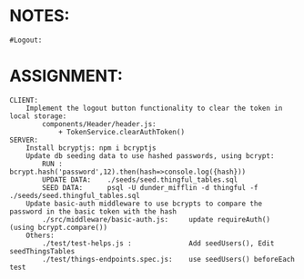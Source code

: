 # NOTES:
    
    #Logout:
# ASSIGNMENT:
    CLIENT:
        Implement the logout button functionality to clear the token in local storage:
            components/Header/header.js:
                + TokenService.clearAuthToken()
    SERVER:
        Install bcryptjs: npm i bcryptjs
        Update db seeding data to use hashed passwords, using bcrypt:
            RUN :           bcrypt.hash('password',12).then(hash=>console.log({hash}))
            UPDATE DATA:    ./seeds/seed.thingful_tables.sql
            SEED DATA:      psql -U dunder_mifflin -d thingful -f ./seeds/seed.thingful_tables.sql
        Update basic-auth middleware to use bcrypts to compare the password in the basic token with the hash
            ./src/middleware/basic-auth.js:     update requireAuth() (using bcrypt.compare())
        Others:
            ./test/test-helps.js :              Add seedUsers(), Edit seedThingsTables
            ./test/things-endpoints.spec.js:    use seedUsers() beforeEach test
   
        
        
        
